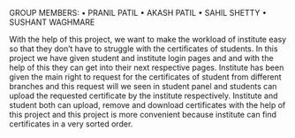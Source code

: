 GROUP MEMBERS:
•	PRANIL PATIL
•	AKASH PATIL
•	SAHIL SHETTY
•	SUSHANT WAGHMARE

With the help of this project, we want to make the workload of institute easy so that they don’t have to struggle with the certificates of students. In this project we have given student and institute login pages and and with the help of this they can get into their next respective pages. Institute has been given the main right to request for the certificates of student from different branches and this request will we seen in student panel and students can upload the requested certificate by the institute respectively. Institute and student both can upload, remove and download certificates with the help of this project and this project is more convenient because institute can find certificates in a very sorted order.
